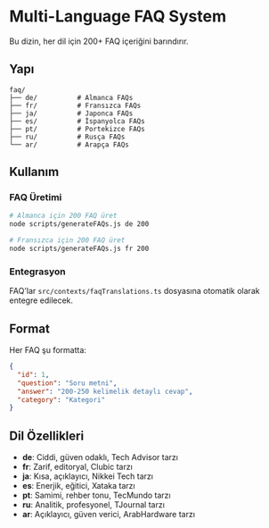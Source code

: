 # Multi-Language FAQ System

Bu dizin, her dil için 200+ FAQ içeriğini barındırır.

## Yapı

```
faq/
├── de/          # Almanca FAQs
├── fr/          # Fransızca FAQs
├── ja/          # Japonca FAQs
├── es/          # İspanyolca FAQs
├── pt/          # Portekizce FAQs
├── ru/          # Rusça FAQs
└── ar/          # Arapça FAQs
```

## Kullanım

### FAQ Üretimi

```bash
# Almanca için 200 FAQ üret
node scripts/generateFAQs.js de 200

# Fransızca için 200 FAQ üret
node scripts/generateFAQs.js fr 200
```

### Entegrasyon

FAQ'lar `src/contexts/faqTranslations.ts` dosyasına otomatik olarak entegre edilecek.

## Format

Her FAQ şu formatta:

```json
{
  "id": 1,
  "question": "Soru metni",
  "answer": "200-250 kelimelik detaylı cevap",
  "category": "Kategori"
}
```

## Dil Özellikleri

- **de**: Ciddi, güven odaklı, Tech Advisor tarzı
- **fr**: Zarif, editoryal, Clubic tarzı  
- **ja**: Kısa, açıklayıcı, Nikkei Tech tarzı
- **es**: Enerjik, eğitici, Xataka tarzı
- **pt**: Samimi, rehber tonu, TecMundo tarzı
- **ru**: Analitik, profesyonel, TJournal tarzı
- **ar**: Açıklayıcı, güven verici, ArabHardware tarzı
